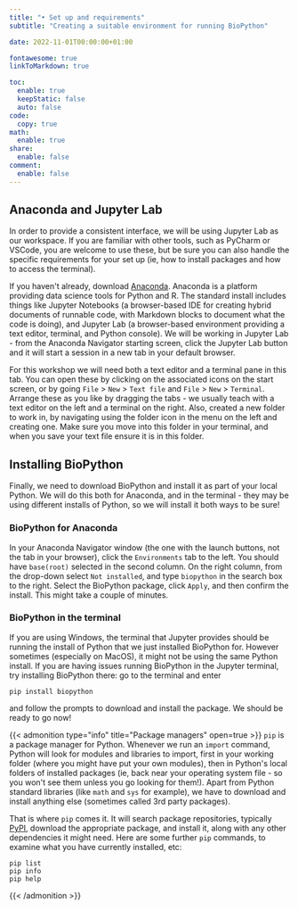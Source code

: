 ```yaml
---
title: "• Set up and requirements"
subtitle: "Creating a suitable environment for running BioPython"

date: 2022-11-01T00:00:00+01:00

fontawesome: true
linkToMarkdown: true

toc:
  enable: true
  keepStatic: false
  auto: false
code:
  copy: true
math:
  enable: true
share:
  enable: false
comment:
  enable: false
---
```


## Anaconda and Jupyter Lab
In order to provide a consistent interface, we will be using Jupyter Lab as our workspace. If you are familiar with other tools, such as PyCharm or VSCode, you are welcome to use these, but be sure you can also handle the specific requirements for your set up (ie, how to install packages and how to access the terminal). 

If you haven't already, download [Anaconda](https://www.anaconda.com/). Anaconda is a platform providing data science tools for Python and R. The standard install includes things like Jupyter Notebooks (a browser-based IDE for creating hybrid documents of runnable code, with Markdown blocks to document what the code is doing), and Jupyter Lab (a browser-based environment providing a text editor, terminal, and Python console). We will be working in Jupyter Lab - from the Anaconda Navigator starting screen, click the Jupyter Lab button and it will start a session in a new tab in your default browser.

For this workshop we will need both a text editor and a terminal pane in this tab. You can open these by clicking on the associated icons on the start screen, or by going `File` > `New` > `Text file` and `File` > `New` > `Terminal`. Arrange these as you like by dragging the tabs - we usually teach with a text editor on the left and a terminal on the right. Also, created a new folder to work in, by navigating using the folder icon in the menu on the left and creating one. Make sure you move into this folder in your terminal, and when you save your text file ensure it is in this folder.

## Installing BioPython
Finally, we need to download BioPython and install it as part of your local Python. We will do this both for Anaconda, and in the terminal - they may be using different installs of Python, so we will install it both ways to be sure!

### BioPython for Anaconda
In your Anaconda Navigator window (the one with the launch buttons, not the tab in your browser), click the `Environments` tab to the left. You should have `base(root)` selected in the second column. On the right column, from the drop-down select `Not installed`, and type `biopython` in the search box to the right. Select the BioPython package, click `Apply`, and then confirm the install. This might take a couple of minutes.

### BioPython in the terminal
If you are using Windows, the terminal that Jupyter provides should be running the install of Python that we just installed BioPython for. However sometimes (especially on MacOS), it might not be using the same Python install. If you are having issues running BioPython in the Jupyter terminal, try installing BioPython there: go to the terminal and enter

```shell
pip install biopython
```

and follow the prompts to download and install the package. We should be ready to go now!

{{< admonition type="info" title="Package managers" open=true >}}
`pip` is a package manager for Python. Whenever we run an `import` command, Python will look for modules and libraries to import, first in your working folder (where you might have put your own modules), then in Python's local folders of installed packages (ie, back near your operating system file - so you won't see them unless you go looking for them!). Apart from Python standard libraries (like `math` and `sys` for example), we have to download and install anything else (sometimes called 3rd party packages).

That is where `pip` comes it. It will search package repositories, typically [PyPI](https://pypi.org/), download the appropriate package, and install it, along with any other dependencies it might need. Here are some further `pip` commands, to examine what you have currently installed, etc:
```shell
pip list
pip info
pip help
```
{{< /admonition >}}
